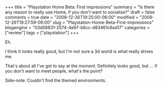 +++
title = "Playstation Home Beta: First impressions"
summary = "Is there any reason to really use Home, if you don't want to socialize?"
draft = false
comments = true
date = "2008-12-26T19:25:00-06:00"
modified = "2008-12-26T19:27:59-06:00"
slug = "Playstation-Home-Beta-First-impressions"
blogengine = "03d08831-2574-4e97-b6cc-d83461c6ad17"
categories = ["review"]
tags = ["playstation"]
+++

<p>
Eh.
</p>
<p>
I think it looks really good, but I&#39;m not sure a 3d world is what really drives me.
</p>
<p>
That&#39;s about all I&#39;ve got to say at the moment. Definitely looks good, but ... if you don&#39;t want to meet people, what&#39;s the point?
</p>
<p>
Side-note: Couldn&#39;t find the themed environments.
</p>

